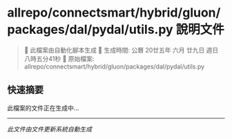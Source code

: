 # allrepo/connectsmart/hybrid/gluon/packages/dal/pydal/utils.py 說明文件

> 🚧 此檔案由自動化腳本生成
> 📅 生成時間: 公曆 20廿五年 六月 廿九日 週日 八時五分41秒
> 📂 原始檔案: allrepo/connectsmart/hybrid/gluon/packages/dal/pydal/utils.py

## 快速摘要
此檔案的文件正在生成中...

<!-- 實際使用時，這裡會是 Claude Code 生成的完整文件內容 -->

---
*此文件由文件更新系統自動生成*
